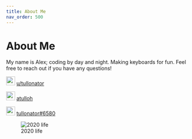 ```yaml
---
title: About Me
nav_order: 500
---
```


# About Me

My name is Alex; coding by day and night. Making keyboards for fun. Feel free to reach out if you have any questions!

<img src="{{ site.baseurl }}/assets/images/reddit-logo.png" width="24" height="24" alt="" /> [u/tullonator](https://www.reddit.com/user/tullonator)

<img src="{{ site.baseurl }}/assets/images/github-logo.png" width="24" height="24" alt="" /> [atulloh](https://github.com/atulloh)

<img src="{{ site.baseurl }}/assets/images/discord-logo.png" width="24" height="24" alt="" /> [tullonator#6580](https://discord.com/users/369310977994260482)

<figure>
  <img src="{{ site.baseurl }}/assets/images/me.jpg" alt="2020 life"/>
  <figcaption>2020 life</figcaption>
</figure>
